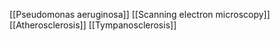 [[Pseudomonas aeruginosa]]
[[Scanning electron microscopy]]
[[Atherosclerosis]]
[[Tympanosclerosis]]
